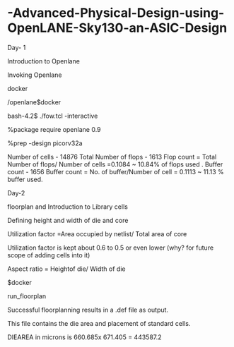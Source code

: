 # -Advanced-Physical-Design-using-OpenLANE-Sky130-an-ASIC-Design

Day- 1

Introduction to Openlane

Invoking Openlane

docker

 /openlane$docker
 

bash-4.2$ ./fow.tcl -interactive

%package require openlane 0.9

%prep -design picorv32a


Number of cells - 14876
Total Number of flops - 1613
Flop count = Total Number of flops/ Number of cells =0.1084
~ 10.84% of flops used .
Buffer count - 1656
Buffer count = No. of buffer/Number of cell = 0.1113
~ 11.13 % buffer used.


Day-2

floorplan and Introduction to Library cells

Defining height and width of die and core

Utilization factor =Area occupied by netlist/ Total area of core

Utilization factor is kept about 0.6 to 0.5 or even lower (why? for future scope of adding cells into it)

Aspect ratio = Heightof die/ Width of die


$docker



run_floorplan

Successful floorplanning results in a .def file as output.

This file contains the die area and placement of standard cells.

DIEAREA in microns is 660.685x 671.405 = 443587.2



